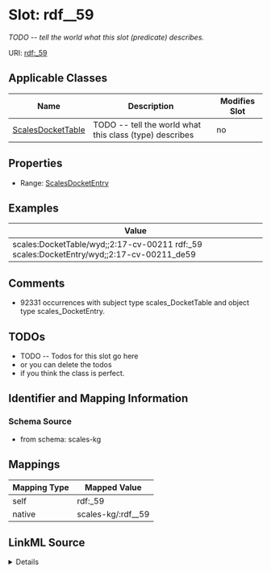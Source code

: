 

# Slot: rdf__59


_TODO -- tell the world what this slot (predicate) describes._





URI: [rdf:_59](http://www.w3.org/1999/02/22-rdf-syntax-ns#_59)



<!-- no inheritance hierarchy -->





## Applicable Classes

| Name | Description | Modifies Slot |
| --- | --- | --- |
| [ScalesDocketTable](../classes/ScalesDocketTable.md) | TODO -- tell the world what this class (type) describes |  no  |







## Properties

* Range: [ScalesDocketEntry](../classes/ScalesDocketEntry.md)






## Examples

| Value |
| --- |
| scales:DocketTable/wyd;;2:17-cv-00211 rdf:_59 scales:DocketEntry/wyd;;2:17-cv-00211_de59 |

## Comments

* 92331 occurrences with subject type scales_DocketTable and object type scales_DocketEntry.

## TODOs

* TODO -- Todos for this slot go here
* or you can delete the todos
* if you think the class is perfect.

## Identifier and Mapping Information







### Schema Source


* from schema: scales-kg




## Mappings

| Mapping Type | Mapped Value |
| ---  | ---  |
| self | rdf:_59 |
| native | scales-kg/:rdf__59 |




## LinkML Source

<details>
```yaml
name: rdf__59
description: TODO -- tell the world what this slot (predicate) describes.
todos:
- TODO -- Todos for this slot go here
- or you can delete the todos
- if you think the class is perfect.
comments:
- 92331 occurrences with subject type scales_DocketTable and object type scales_DocketEntry.
examples:
- value: scales:DocketTable/wyd;;2:17-cv-00211 rdf:_59 scales:DocketEntry/wyd;;2:17-cv-00211_de59
from_schema: scales-kg
rank: 1000
slot_uri: rdf:_59
alias: rdf__59
domain_of:
- scales_DocketTable
range: scales_DocketEntry

```
</details>